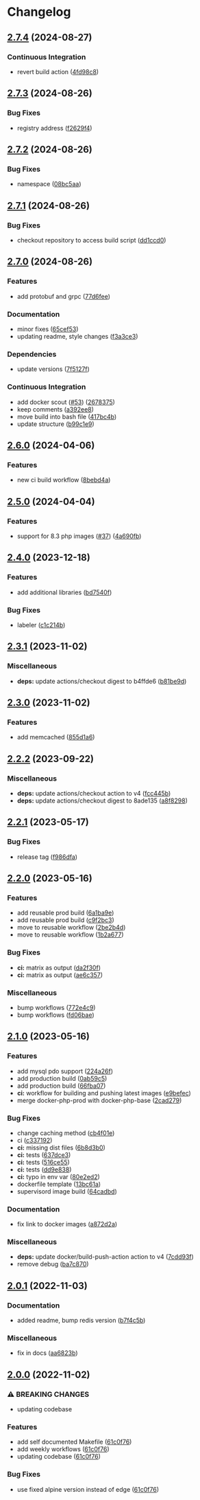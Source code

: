 # Changelog

## [2.7.4](https://github.com/wayofdev/docker-php-base/compare/v2.7.3...v2.7.4) (2024-08-27)


### Continuous Integration

* revert build action ([4fd98c8](https://github.com/wayofdev/docker-php-base/commit/4fd98c852fcaf38926ffa1c8dbf7e28f1daff109))

## [2.7.3](https://github.com/wayofdev/docker-php-base/compare/v2.7.2...v2.7.3) (2024-08-26)


### Bug Fixes

* registry address ([f2629f4](https://github.com/wayofdev/docker-php-base/commit/f2629f4ca654846cfcf0b2ac8d70c49c3d3b24b6))

## [2.7.2](https://github.com/wayofdev/docker-php-base/compare/v2.7.1...v2.7.2) (2024-08-26)


### Bug Fixes

* namespace ([08bc5aa](https://github.com/wayofdev/docker-php-base/commit/08bc5aa3f1fbe6aba8eb541ce61f66a4aaf5d2bc))

## [2.7.1](https://github.com/wayofdev/docker-php-base/compare/v2.7.0...v2.7.1) (2024-08-26)


### Bug Fixes

* checkout repository to access build script ([dd1ccd0](https://github.com/wayofdev/docker-php-base/commit/dd1ccd0d0b8c289daba3fc7448d7254515116e2c))

## [2.7.0](https://github.com/wayofdev/docker-php-base/compare/v2.6.0...v2.7.0) (2024-08-26)


### Features

* add protobuf and grpc ([77d6fee](https://github.com/wayofdev/docker-php-base/commit/77d6fee46d5927ebcd7df903678a00b3aca0493b))


### Documentation

* minor fixes ([65cef53](https://github.com/wayofdev/docker-php-base/commit/65cef53d6d5eaeefe781a84573bd859a7da4f02a))
* updating readme, style changes ([f3a3ce3](https://github.com/wayofdev/docker-php-base/commit/f3a3ce371bfa6905e7d21744f24fad58d9377578))


### Dependencies

* update versions ([7f5127f](https://github.com/wayofdev/docker-php-base/commit/7f5127f60002d868ec2d513ebc6963f5427809fd))


### Continuous Integration

* add docker scout ([#53](https://github.com/wayofdev/docker-php-base/issues/53)) ([2678375](https://github.com/wayofdev/docker-php-base/commit/26783759af4ee123984b8b258ad165431f121158))
* keep comments ([a392ee8](https://github.com/wayofdev/docker-php-base/commit/a392ee8721b9a31f07a082a7150d9d037c5a956a))
* move build into bash file ([417bc4b](https://github.com/wayofdev/docker-php-base/commit/417bc4bec48a96246e98c64c0516809516c24a8d))
* update structure ([b99c1e9](https://github.com/wayofdev/docker-php-base/commit/b99c1e98200374f646297bd559ac64948220ab72))

## [2.6.0](https://github.com/wayofdev/docker-php-base/compare/v2.5.0...v2.6.0) (2024-04-06)


### Features

* new ci build workflow ([8bebd4a](https://github.com/wayofdev/docker-php-base/commit/8bebd4a7eae67a8ea8a4a07de284e92996cf7a03))

## [2.5.0](https://github.com/wayofdev/docker-php-base/compare/v2.4.0...v2.5.0) (2024-04-04)


### Features

* support for 8.3 php images ([#37](https://github.com/wayofdev/docker-php-base/issues/37)) ([4a690fb](https://github.com/wayofdev/docker-php-base/commit/4a690fb775a95011c36d6a16a5b8cd113625ba8b))

## [2.4.0](https://github.com/wayofdev/docker-php-base/compare/v2.3.1...v2.4.0) (2023-12-18)


### Features

* add additional libraries ([bd7540f](https://github.com/wayofdev/docker-php-base/commit/bd7540fe53a7b0a61eebc6c6c4cb5d44fddda15c))


### Bug Fixes

* labeler ([c1c214b](https://github.com/wayofdev/docker-php-base/commit/c1c214be0009ac60c030182173053e3377353ddf))

## [2.3.1](https://github.com/wayofdev/docker-php-base/compare/v2.3.0...v2.3.1) (2023-11-02)


### Miscellaneous

* **deps:** update actions/checkout digest to b4ffde6 ([b81be9d](https://github.com/wayofdev/docker-php-base/commit/b81be9d74cd06bfd75e71dd715fa3612abf71f03))

## [2.3.0](https://github.com/wayofdev/docker-php-base/compare/v2.2.2...v2.3.0) (2023-11-02)


### Features

* add memcached ([855d1a6](https://github.com/wayofdev/docker-php-base/commit/855d1a615151910da71611fe89bad8d4fe6d7e5f))

## [2.2.2](https://github.com/wayofdev/docker-php-base/compare/v2.2.1...v2.2.2) (2023-09-22)


### Miscellaneous

* **deps:** update actions/checkout action to v4 ([fcc445b](https://github.com/wayofdev/docker-php-base/commit/fcc445bb6d2f9a12923f2ea5f24ea5b84f62f626))
* **deps:** update actions/checkout digest to 8ade135 ([a8f8298](https://github.com/wayofdev/docker-php-base/commit/a8f8298526d824747e89ed2119baded1f55fb1ef))

## [2.2.1](https://github.com/wayofdev/docker-php-base/compare/v2.2.0...v2.2.1) (2023-05-17)


### Bug Fixes

* release tag ([f986dfa](https://github.com/wayofdev/docker-php-base/commit/f986dfa059143eafd99a8e8876a4bff1b4ddb6fd))

## [2.2.0](https://github.com/wayofdev/docker-php-base/compare/v2.1.0...v2.2.0) (2023-05-16)


### Features

* add reusable prod build ([6a1ba9e](https://github.com/wayofdev/docker-php-base/commit/6a1ba9e804eb21e8ee801db35289cc74623a3421))
* add reusable prod build ([c9f2bc3](https://github.com/wayofdev/docker-php-base/commit/c9f2bc3f74dc952619e6eed0db61b5444ca47cef))
* move to reusable workflow ([2be2b4d](https://github.com/wayofdev/docker-php-base/commit/2be2b4d4bc025267d764757113bbbf27ac30ebde))
* move to reusable workflow ([1b2a677](https://github.com/wayofdev/docker-php-base/commit/1b2a6779335b9423ee8dafbba4a4292d9b1e6992))


### Bug Fixes

* **ci:** matrix as output ([da2f30f](https://github.com/wayofdev/docker-php-base/commit/da2f30f61997dee649d07491db4252847668bfe0))
* **ci:** matrix as output ([ae6c357](https://github.com/wayofdev/docker-php-base/commit/ae6c357ebcd3dc7729f250c9063aa5043e9c03a9))


### Miscellaneous

* bump workflows ([772e4c9](https://github.com/wayofdev/docker-php-base/commit/772e4c9eccbd37536a679b4ff3a73f2234dd1398))
* bump workflows ([fd06bae](https://github.com/wayofdev/docker-php-base/commit/fd06bae9c4839f9ffb1faaa5538c9e0838ac7253))

## [2.1.0](https://github.com/wayofdev/docker-php-base/compare/v2.0.1...v2.1.0) (2023-05-16)


### Features

* add mysql pdo support ([224a26f](https://github.com/wayofdev/docker-php-base/commit/224a26f123ccc470bfdd00eea998e0e39fc55589))
* add production build ([0ab59c5](https://github.com/wayofdev/docker-php-base/commit/0ab59c50c4e69bbd9cbfdff9191f4cdcbf7ace0c))
* add production build ([66fba07](https://github.com/wayofdev/docker-php-base/commit/66fba073278e8898b236af3579b0645e68cc77bb))
* **ci:** workflow for building and pushing latest images ([e9befec](https://github.com/wayofdev/docker-php-base/commit/e9befece2027ea4e773fc05da94b977ee988e202))
* merge docker-php-prod with docker-php-base ([2cad279](https://github.com/wayofdev/docker-php-base/commit/2cad279d12027a5b694ee921a5ff950ab58c31a9))


### Bug Fixes

* change caching method ([cb4f01e](https://github.com/wayofdev/docker-php-base/commit/cb4f01e0e6fabe1fe71313578796cfaa25988424))
* ci ([c337192](https://github.com/wayofdev/docker-php-base/commit/c337192f58ed5e6af8dc368508558b8ee62c9964))
* **ci:** missing dist files ([6b8d3b0](https://github.com/wayofdev/docker-php-base/commit/6b8d3b086deb050f71b5b0e78b3109feba6fb98b))
* **ci:** tests ([637dce3](https://github.com/wayofdev/docker-php-base/commit/637dce34d5d414efcbfb4b904067c1f5aed1c99f))
* **ci:** tests ([516ce55](https://github.com/wayofdev/docker-php-base/commit/516ce55508f6ef80574828d9f32e7abc4fe85942))
* **ci:** tests ([dd9e838](https://github.com/wayofdev/docker-php-base/commit/dd9e83801c8858603dcbd1092fddcb087f367e7c))
* **ci:** typo in env var ([80e2ed2](https://github.com/wayofdev/docker-php-base/commit/80e2ed2df3ee6d1a8eb601c910a8c318c53fbf4c))
* dockerfile template ([13bc61a](https://github.com/wayofdev/docker-php-base/commit/13bc61acae57c5da6f1bdd24c1748dce3f8f3a7f))
* supervisord image build ([64cadbd](https://github.com/wayofdev/docker-php-base/commit/64cadbd29113be68895cc751ad8b3fb09cb8d459))


### Documentation

* fix link to docker images ([a872d2a](https://github.com/wayofdev/docker-php-base/commit/a872d2a30bb5f7ba89d2846a715b4b1d0655c779))


### Miscellaneous

* **deps:** update docker/build-push-action action to v4 ([7cdd93f](https://github.com/wayofdev/docker-php-base/commit/7cdd93f5b96492e2bafab297a47569f79af19cb0))
* remove debug ([ba7c870](https://github.com/wayofdev/docker-php-base/commit/ba7c870e432525f0d566d2fb730b1911902900ed))

## [2.0.1](https://github.com/wayofdev/docker-php-base/compare/v2.0.0...v2.0.1) (2022-11-03)


### Documentation

* added readme, bump redis version ([b7f4c5b](https://github.com/wayofdev/docker-php-base/commit/b7f4c5b7d2c321cdd8c968b01ffc09ff5035b646))


### Miscellaneous

* fix in docs ([aa6823b](https://github.com/wayofdev/docker-php-base/commit/aa6823b9dedb5e4ea772594ecc10238df01d2179))

## [2.0.0](https://github.com/wayofdev/docker-php-base/compare/v1.1.1...v2.0.0) (2022-11-02)


### ⚠ BREAKING CHANGES

* updating codebase

### Features

* add self documented Makefile ([61c0f76](https://github.com/wayofdev/docker-php-base/commit/61c0f76cfe813a9ba106c1580ca9e1315770053d))
* add weekly workflows ([61c0f76](https://github.com/wayofdev/docker-php-base/commit/61c0f76cfe813a9ba106c1580ca9e1315770053d))
* updating codebase ([61c0f76](https://github.com/wayofdev/docker-php-base/commit/61c0f76cfe813a9ba106c1580ca9e1315770053d))


### Bug Fixes

* use fixed alpine version instead of edge ([61c0f76](https://github.com/wayofdev/docker-php-base/commit/61c0f76cfe813a9ba106c1580ca9e1315770053d))
